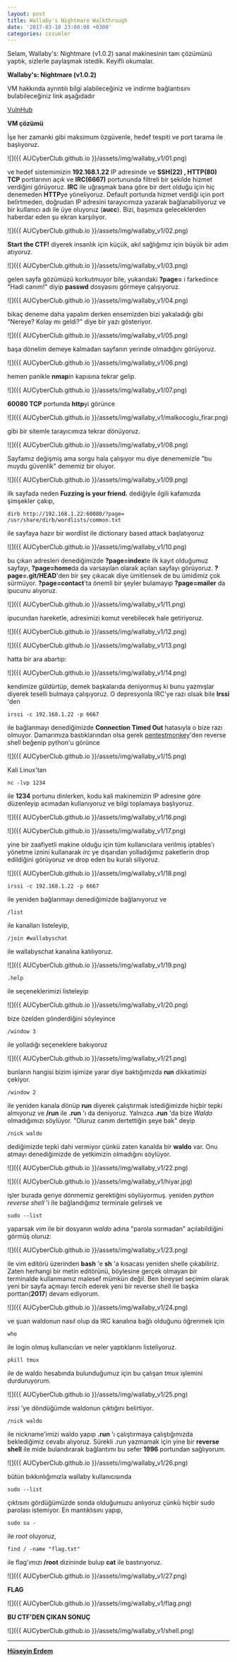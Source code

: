 ```yaml
---
layout: post
title: Wallaby's Nightmare Walkthrough
date: '2017-03-10 23:00:00 +0300'
categories: cozumler
---
```


  
Selam,
Wallaby's: Nightmare (v1.0.2) sanal makinesinin tam çözümünü yaptık, sizlerle paylaşmak istedik. Keyifli okumalar.

__Wallaby's: Nightmare (v1.0.2)__

VM hakkında ayrıntılı bilgi alabileceğiniz ve indirme bağlantısını bulabileceğiniz link aşağıdadır

[VulnHub](https://www.vulnhub.com/entry/wallabys-nightmare-v102,176/)

__VM çözümü__

İşe her zamanki gibi maksimum özgüvenle, hedef tespiti ve port tarama ile başlıyoruz.


![]({{ AUCyberClub.github.io }}/assets/img/wallaby_v1/01.png)


ve hedef sistemimizin **192.168.1.22** IP adresinde ve **SSH(22) , HTTP(80) TCP** portlarının açık ve **IRC(6667)** portununda filtreli bir şekilde hizmet verdiğini görüyoruz. **IRC** ile uğraşmak bana göre bir dert olduğu için hiç denemeden **HTTP**ye yöneliyoruz. Default portunda hizmet verdiği için port belirtmeden, doğrudan IP adresini tarayıcımıza yazarak bağlanabiliyoruz ve bir kullanıcı adı ile üye oluyoruz (**aucc**). Bizi, başımıza geleceklerden haberdar eden şu ekran karşılıyor.


![]({{ AUCyberClub.github.io }}/assets/img/wallaby_v1/02.png)


**Start the CTF!** diyerek insanlık için küçük, akıl sağlığımız için büyük bir adım atıyoruz.


![]({{ AUCyberClub.github.io }}/assets/img/wallaby_v1/03.png)


gelen sayfa gözümüzü korkutmuyor bile, yukarıdaki **?page=** i farkedince "Hadi canım!" diyip **passwd** dosyasını görmeye çalışıyoruz.


![]({{ AUCyberClub.github.io }}/assets/img/wallaby_v1/04.png)


bikaç deneme daha yapalım derken ensemizden bizi yakaladığı gibi "Nereye? Kolay mı geldi?" diye bir yazı gösteriyor.


![]({{ AUCyberClub.github.io }}/assets/img/wallaby_v1/05.png)


başa dönelim demeye kalmadan sayfanın yerinde olmadığını görüyoruz.


![]({{ AUCyberClub.github.io }}/assets/img/wallaby_v1/06.png)


hemen panikle **nmap**in kapısına tekrar gelip.


![]({{ AUCyberClub.github.io }}/assets/img/wallaby_v1/07.png)


**60080 TCP** portunda **http**yi görünce


![]({{ AUCyberClub.github.io }}/assets/img/wallaby_v1/malkocoglu_firar.png)


gibi bir sitemle tarayıcımıza tekrar dönüyoruz.


![]({{ AUCyberClub.github.io }}/assets/img/wallaby_v1/08.png)


Sayfamız değişmiş ama sorgu hala çalışıyor mu diye denememizle "bu muydu güvenlik" dememiz bir oluyor.


![]({{ AUCyberClub.github.io }}/assets/img/wallaby_v1/09.png)


ilk sayfada neden **Fuzzing is your friend.** dediğiyle ilgili kafamızda şimşekler çakıp,

```
dirb http://192.168.1.22:60080/?page= /usr/share/dirb/wordlists/common.txt
```

ile sayfaya hazır bir wordlist ile dictionary based attack başlatıyoruz


![]({{ AUCyberClub.github.io }}/assets/img/wallaby_v1/10.png)


bu çıkan adresleri denediğimizde **?page=index**te ilk kayıt olduğumuz sayfayı, **?page=home**da da varsayılan olarak açılan sayfayı görüyoruz. **?page=.git/HEAD**'den bir şey çıkacak diye ümitlensek de bu ümidimiz çok sürmüyor. **?page=contact**'ta önemli bir şeyler bulamayıp **?page=mailer** da ipucunu alıyoruz.


![]({{ AUCyberClub.github.io }}/assets/img/wallaby_v1/11.png)


ipucundan hareketle, adresimizi komut verebilecek hale getiriyoruz.


![]({{ AUCyberClub.github.io }}/assets/img/wallaby_v1/12.png)


![]({{ AUCyberClub.github.io }}/assets/img/wallaby_v1/13.png)


hatta bir ara abartıp:


![]({{ AUCyberClub.github.io }}/assets/img/wallaby_v1/14.png)


kendimize güldürtüp, demek başkalarıda deniyormuş ki bunu yazmışlar diyerek teselli bulmaya çalışıyoruz. O depresyonla IRC'ye razı olsak bile **Irssi** 'den

```
irssi -c 192.168.1.22 -p 6667
```

ile bağlanmayı denediğimizde **Connection Timed Out** hatasıyla o bize razı olmuyor. Damarımıza bastıklarından olsa gerek [pentestmonkey](http://pentestmonkey.net/)'den reverse shell beğenip python'u görünce


![]({{ AUCyberClub.github.io }}/assets/img/wallaby_v1/15.png)


Kali Linux'tan

```
nc -lvp 1234
```

ile **1234** portunu dinlerken, kodu kali makinemizin IP adresine göre düzenleyip acımadan kullanıyoruz ve bilgi toplamaya başlıyoruz.


![]({{ AUCyberClub.github.io }}/assets/img/wallaby_v1/16.png)


![]({{ AUCyberClub.github.io }}/assets/img/wallaby_v1/17.png)


yine bir zaafiyetli makine olduğu için tüm kullanıcılara verilmiş iptables'ı yönetme iznini kullanarak *irc* ye dışarıdan yolladığımız paketlerin drop edildiğini görüyoruz ve drop eden bu kuralı siliyoruz.


![]({{ AUCyberClub.github.io }}/assets/img/wallaby_v1/18.png)


```
irssi -c 192.168.1.22 -p 6667
```

ile yeniden bağlanmayı denediğimizde bağlanıyoruz ve

```
/list
```

ile kanalları listeleyip,

```
/join #wallabyschat
```

ile wallabyschat kanalına katılıyoruz.


![]({{ AUCyberClub.github.io }}/assets/img/wallaby_v1/19.png)


```
.help
```

ile seçeneklerimizi listeleyip


![]({{ AUCyberClub.github.io }}/assets/img/wallaby_v1/20.png)


bize özelden gönderdiğini söyleyince

```
/window 3
```

ile yolladığı seçeneklere bakıyoruz


![]({{ AUCyberClub.github.io }}/assets/img/wallaby_v1/21.png)


bunların hangisi bizim işimize yarar diye baktığımızda **run** dikkatimizi çekiyor.

```
/window 2
```

ile yeniden kanala dönüp **run** diyerek çalıştırmak istediğimizde hiçbir tepki almıyoruz ve **/run** ile **.run** 'ı da deniyoruz. Yalnızca **.run** 'da bize *Waldo* olmadığımızı söylüyor. "Oluruz canım dertettiğin şeye bak" deyip

```
/nick waldo
```

dediğimizde tepki dahi vermiyor çünkü zaten kanalda bir **waldo** var. Onu atmayı denediğimizde de yetkimizin olmadığını söylüyor.


![]({{ AUCyberClub.github.io }}/assets/img/wallaby_v1/22.png)


![]({{ AUCyberClub.github.io }}/assets/img/wallaby_v1/hiyar.jpg)


işler burada geriye dönmemiz gerektiğini söylüyormuş. yeniden *python reverse shell* 'i ile bağlandığımız terminale gelirsek ve

```
sudo --list
```

yaparsak *vim* ile bir dosyanın *waldo* adına "parola sormadan" açılabildiğini görmüş oluruz:


![]({{ AUCyberClub.github.io }}/assets/img/wallaby_v1/23.png)


ile vim editörü üzerinden **bash** 'e **sh** 'a kısacası yeniden shelle çıkabiliriz. Zaten herhangi bir metin editörünü, böylesine gerçek olmayan bir terminalde kullanmamız malesef mümkün değil. Ben bireysel seçimim olarak yeni bir sayfa açmayı tercih ederek yeni bir reverse shell ile başka porttan(**2017**) devam ediyorum.


![]({{ AUCyberClub.github.io }}/assets/img/wallaby_v1/24.png)


ve şuan waldonun nasıl olup da IRC kanalına bağlı olduğunu öğrenmek için

```
who
```

ile login olmuş kullanıcıları ve neler yaptıklarını listeliyoruz.

```
pkill tmux
```

ile de waldo hesabında bulunduğumuz için bu çalışan *tmux* işlemini durduruyorum.


![]({{ AUCyberClub.github.io }}/assets/img/wallaby_v1/25.png)


*irssi* 'ye döndüğümde waldonun çıktığını belirtiyor.

```
/nick waldo
```

ile nickname'imizi waldo yapıp **.run** 'ı çalıştırmaya çalıştığımızda beklediğimiz cevabı alıyoruz. Sürekli .run yazmamak için yine bir **reverse shell** ile mide bulandırarak bağlantımı bu sefer **1996** portundan sağlıyorum.


![]({{ AUCyberClub.github.io }}/assets/img/wallaby_v1/26.png)


bütün bıkkınlığımızla wallaby kullanıcısında

```
sudo --list
```
    
çıktısını gördüğümüzde sonda olduğumuzu anlıyoruz çünkü hiçbir sudo parolası istemiyor. En mantıklısını yapıp,

```
sudo su -
```
    
ile *root* oluyoruz,

```
find / -name "flag.txt"
```

ile flag'ımızı **/root** dizininde bulup **cat** ile bastırıyoruz.


![]({{ AUCyberClub.github.io }}/assets/img/wallaby_v1/27.png)


**FLAG**


![]({{ AUCyberClub.github.io }}/assets/img/wallaby_v1/flag.png)


**BU CTF'DEN ÇIKAN SONUÇ**


![]({{ AUCyberClub.github.io }}/assets/img/wallaby_v1/shell.png)


      
 ---
 **[Hüseyin Erdem](https://twitter.com/rootofarch)**
